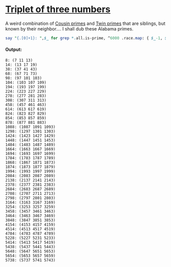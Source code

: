 [1]: https://rosettacode.org/wiki/Triplet_of_three_numbers

# [Triplet of three numbers][1]

A weird combination of [Cousin primes](https://rosettacode.org/wiki/Cousin_primes) and [Twin primes](https://rosettacode.org/wiki/Twin_primes) that are siblings, but known by their neighbor.... I shall dub these Alabama primes.

```perl
say "{.[0]+1}: ",$_ for grep *.all.is-prime, ^6000 .race.map: { $_-1, $_+3, $_+5 };
```

#### Output:
```
8: (7 11 13)
14: (13 17 19)
38: (37 41 43)
68: (67 71 73)
98: (97 101 103)
104: (103 107 109)
194: (193 197 199)
224: (223 227 229)
278: (277 281 283)
308: (307 311 313)
458: (457 461 463)
614: (613 617 619)
824: (823 827 829)
854: (853 857 859)
878: (877 881 883)
1088: (1087 1091 1093)
1298: (1297 1301 1303)
1424: (1423 1427 1429)
1448: (1447 1451 1453)
1484: (1483 1487 1489)
1664: (1663 1667 1669)
1694: (1693 1697 1699)
1784: (1783 1787 1789)
1868: (1867 1871 1873)
1874: (1873 1877 1879)
1994: (1993 1997 1999)
2084: (2083 2087 2089)
2138: (2137 2141 2143)
2378: (2377 2381 2383)
2684: (2683 2687 2689)
2708: (2707 2711 2713)
2798: (2797 2801 2803)
3164: (3163 3167 3169)
3254: (3253 3257 3259)
3458: (3457 3461 3463)
3464: (3463 3467 3469)
3848: (3847 3851 3853)
4154: (4153 4157 4159)
4514: (4513 4517 4519)
4784: (4783 4787 4789)
5228: (5227 5231 5233)
5414: (5413 5417 5419)
5438: (5437 5441 5443)
5648: (5647 5651 5653)
5654: (5653 5657 5659)
5738: (5737 5741 5743)
```
